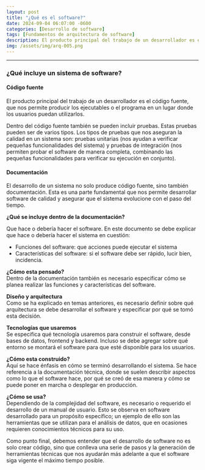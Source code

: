 ```yaml
---
layout: post
title: "¿Qué es el software?"
date: 2024-09-04 06:07:00 -0600
categories: [Desarrollo de software]
tags: [Fundamentos de arquitectura de software]
description: El producto principal del trabajo de un desarrollador es el código fuente, que nos permite producir los ejecutables o el programa en un lugar donde los usuarios puedan utilizarlos.....
img: /assets/img/arq-005.png
---
```


---

### ¿Qué incluye un sistema de software?
#### Código fuente
El producto principal del trabajo de un desarrollador es el código fuente, que nos permite producir los ejecutables o el programa en un lugar donde los usuarios puedan utilizarlos.

Dentro del código fuente también se pueden incluir pruebas. Estas pruebas pueden ser de varios tipos. Los tipos de pruebas que nos aseguran la calidad en un sistema son: pruebas unitarias (nos ayudan a verificar pequeñas funcionalidades del sistema) y pruebas de integración (nos permiten probar el software de manera completa, combinando las pequeñas funcionalidades para verificar su ejecución en conjunto).

#### Documentación
El desarrollo de un sistema no solo produce código fuente, sino también documentación. Esta es una parte fundamental que nos permite desarrollar software de calidad y asegurar que el sistema evolucione con el paso del tiempo.

**¿Qué se incluye dentro de la documentación?**  

Que hace o debería hacer el software. En este documento se debe explicar que hace o debería hacer el sistema en cuestión: 
- Funciones del software: que acciones puede ejecutar el sistema
- Características del software: si el software debe ser rápido, lucir bien, incidencia.

**¿Cómo esta pensado?**  
Dentro de la documentación también es necesario especificar cómo se planea realizar las funciones y características del software.

**Diseño y arquitectura**  
Como se ha explicado en temas anteriores, es necesario definir sobre qué arquitectura se debe desarrollar el software y especificar por qué se tomó esta decisión.

**Tecnologías que usaremos**  
Se especifica qué tecnología usaremos para construir el software, desde bases de datos, frontend y backend. Incluso se debe agregar sobre qué entorno se montará el software para que esté disponible para los usuarios.

**¿Cómo esta construido?**  
Aquí se hace énfasis en cómo se terminó desarrollando el sistema. Se hace referencia a la documentación técnica, donde se suelen describir aspectos como lo que el software hace, por qué se creó de esa manera y cómo se puede poner en marcha o desplegar en producción.

**¿Cómo se usa?**  
Dependiendo de la complejidad del software, es necesario o requerido el desarrollo de un manual de usuario. Esto se observa en software desarrollado para un propósito específico; un ejemplo de ello son las herramientas que se utilizan para el análisis de datos, que en ocasiones requieren conocimientos técnicos para su uso.

Como punto final, debemos entender que el desarrollo de software no es solo crear código, sino que conlleva una serie de pasos y la generación de herramientas técnicas que nos ayudarán más adelante a que el software siga vigente el máximo tiempo posible.







